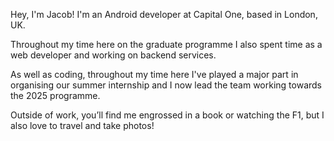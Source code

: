 Hey, I'm Jacob! I'm an Android developer at Capital One, based in London, UK.

Throughout my time here on the graduate programme I also spent time as a web
developer and working on backend services.

As well as coding, throughout my time here I've played a major part in
organising our summer internship and I now lead the team working towards the
2025 programme.

Outside of work, you’ll find me engrossed in a book or watching the F1, but I
also love to travel and take photos!

